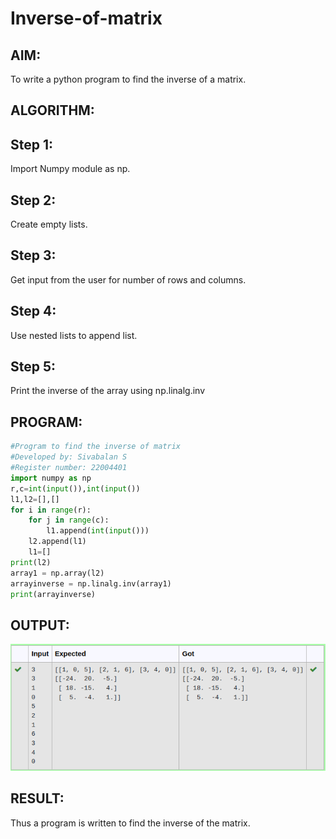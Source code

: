 # Inverse-of-matrix

## AIM:
To write a python program to find the inverse of a matrix.
## ALGORITHM:

## Step 1:
Import Numpy module as np.

## Step 2:
Create empty lists.

## Step 3:
Get input from the user for number of rows and columns.

## Step 4:
Use nested lists to append list.

## Step 5:
Print the inverse of the array using np.linalg.inv


## PROGRAM:
```python
#Program to find the inverse of matrix
#Developed by: Sivabalan S
#Register number: 22004401
import numpy as np
r,c=int(input()),int(input())
l1,l2=[],[]
for i in range(r):
    for j in range(c):
        l1.append(int(input()))
    l2.append(l1)
    l1=[]
print(l2)
array1 = np.array(l2)
arrayinverse = np.linalg.inv(array1)
print(arrayinverse)
```
## OUTPUT:
![output](./Screenshot%20from%202022-10-06%2014-06-46.png)
## RESULT:
Thus a program is written to find the inverse of the matrix.
